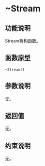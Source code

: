 # \~Stream<a name="ZH-CN_TOPIC_0000001994627304"></a>

## 功能说明<a name="zh-cn_topic_0000001963694617_section254mcpsimp"></a>

Stream析构函数。

## 函数原型<a name="zh-cn_topic_0000001963694617_section251mcpsimp"></a>

```
~Stream()
```

## 参数说明<a name="zh-cn_topic_0000001963694617_section257mcpsimp"></a>

无。

## 返回值<a name="zh-cn_topic_0000001963694617_section260mcpsimp"></a>

无。

## 约束说明<a name="zh-cn_topic_0000001963694617_section263mcpsimp"></a>

无。

